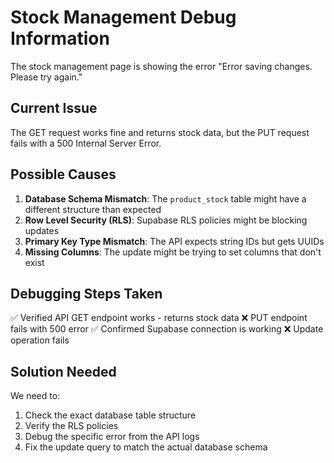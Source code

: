 # Stock Management Debug Information

The stock management page is showing the error "Error saving changes. Please try again." 

## Current Issue
The GET request works fine and returns stock data, but the PUT request fails with a 500 Internal Server Error.

## Possible Causes

1. **Database Schema Mismatch**: The `product_stock` table might have a different structure than expected
2. **Row Level Security (RLS)**: Supabase RLS policies might be blocking updates
3. **Primary Key Type Mismatch**: The API expects string IDs but gets UUIDs
4. **Missing Columns**: The update might be trying to set columns that don't exist

## Debugging Steps Taken

✅ Verified API GET endpoint works - returns stock data
❌ PUT endpoint fails with 500 error
✅ Confirmed Supabase connection is working
❌ Update operation fails

## Solution Needed

We need to:
1. Check the exact database table structure
2. Verify the RLS policies
3. Debug the specific error from the API logs
4. Fix the update query to match the actual database schema
